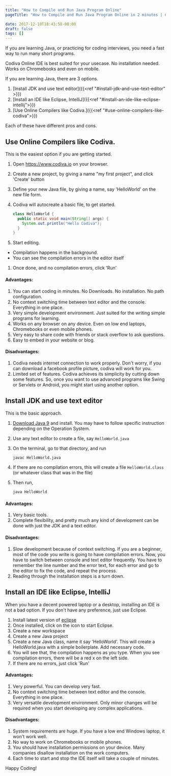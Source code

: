 ```yaml
---
title: "How to Compile and Run Java Program Online"
pageTitle: "How to Compile and Run Java Program Online in 2 minutes | Codiva Online Compiler Blog"

date: 2017-12-10T18:43:58-08:00
draft: false
tags: []
---
```


If you are learning Java, or practicing for coding interviews, you need a fast way to run many short programs. 


Codiva Online IDE is best suited for your usecase. No installation needed. Works on Chromebooks and even on mobile.
<!--more-->

If you are learning Java, there are 3 options.

1. [Install JDK and use text editor]({{<ref "#install-jdk-and-use-text-editor" >}}) 
1. [Install an IDE like Eclipse, IntelliJ]({{<ref "#install-an-ide-like-eclipse-intellij">}})
1. [Use Online Compilers like Codiva.]({{<ref "#use-online-compilers-like-codiva">}})

Each of these have different pros and cons.

## Use Online Compilers like Codiva.
This is the easiest option if you are getting started.

1. Open <https://www.codiva.io> on your browser.
1. Create a new project, by giving a name "my first project", and click 'Create' button
1. Define your new Java file, by giving a name, say 'HelloWorld' on the new file form.
1. Codiva will autocreate a basic file, to get started.
	```java
	class HelloWorld {
	  public static void main(String[] args) {    
	    System.out.println("Hello Codiva");
	  }
	}
	```

1. Start editing. 
  * Compilation happens in the background. 
  * You can see the compilation errors in the editor itself
1. Once done, and no compilation errors, click 'Run'


#### Advantages:

1. You can start coding in minutes. No Downloads. No installation. No path configuration.
1. No context switching time between text editor and the console. Everything in one place.
1. Very simple development environment. Just suited for the writing simple programs for learning.
1. Works on any browser on any device. Even on low end laptops, Chromebooks or even mobile phones.
1. Very easy to share code with friends or stack overflow to ask questions.
1. Easy to embed in your website or blog.

#### Disadvantages:

1. Codiva needs internet connection to work properly. Don't worry, if you can download a facebook profile picture, codiva will work for you.
1. Limited set of features. Codiva achieves its simplicity by cutting down some features. So, once you want to use advanced programs like Swing or Servlets or Android, you might start using another option.


## Install JDK and use text editor

This is the basic approach. 

1. [Download Java 9](https://docs.oracle.com/javase/9/install/overview-jdk-9-and-jre-9-installation.htm#JSJIG-GUID-8677A77F-231A-40F7-98B9-1FD0B48C346A) and install. You may have to follow specific instruction depending on the Operation System.
1. Use any text editor to create a file, say `HelloWorld.java`
1. On the terminal, go to that directory, and run

    ```bash
    javac HelloWorld.java
    ```
1. If there are no compilation errors, this will create a file `HelloWorld.class` (or whatever class that was in the file)
1. Then run, 
    ```bash
    java HelloWorld
    ```


#### Advantages:

1. Very basic tools.
1. Complete flexibility, and pretty much any kind of development can be done with just the JDK and a text editor.

#### Disadvantages:

1. Slow development because of context switching. If you are a beginner, most of the code you write is going to have compilation errors. Now, you have to switch between console and text editor frequently. You have to remember the line number and the error text, for each error and go to the editor to fix the code, and repeat the process.
1. Reading through the installation steps is a turn down. 

## Install an IDE like Eclipse, IntelliJ

When you have a decent powered laptop or a desktop, installing an IDE is not a bad option. If you don't have any preference, just use Eclipse.

1. Install latest version of [eclipse](http://www.eclipse.org/downloads/packages/eclipse-ide-java-developers/oxygen2)
1. Once installed, click on the icon to start Eclipse.
1. Create a new workspace
1. Create a new Java project
1. Create a new Java class, name it say 'HelloWorld'. This will create a HelloWorld.java with a simple boilerplate. Add necessary code.
1. You will see that, the compilation happens as you type. When you see compilation errors, there will be a red x on the left side.
1. If there are no errors, just click 'Run'


#### Advantages:

1. Very powerful. You can develop very fast.
1. No context switching time between text editor and the console. Everything in one place.
1. Very versatile development environment. Only minor changes will be required when you start developing any complex applications.

#### Disadvantages:

1. System requirements are huge. If you have a low end Windows laptop, it won't work well.
1. No way to work on Chromebooks or mobile phones.
1. You should have installation permissions on your device. Many companies disallow installation on the work computers.
1. Each time to start and stop the IDE itself will take a couple of minutes.



Happy Coding!
